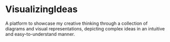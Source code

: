 # VisualizingIdeas
A platform to showcase my creative thinking through a collection of diagrams and visual representations, depicting complex ideas in an intuitive and easy-to-understand manner.
